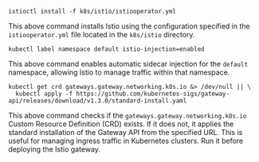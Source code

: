 ```shell
istioctl install -f k8s/istio/istiooperator.yml
```

This above command installs Istio using the configuration specified in the `istiooperator.yml` file located in the
`k8s/istio`
directory.

```shell
kubectl label namespace default istio-injection=enabled
```

This above command enables automatic sidecar injection for the `default` namespace, allowing Istio to manage traffic
within
that namespace.

```shell
kubectl get crd gateways.gateway.networking.k8s.io &> /dev/null || \
  kubectl apply -f https://github.com/kubernetes-sigs/gateway-api/releases/download/v1.3.0/standard-install.yaml
```

This above command checks if the `gateways.gateway.networking.k8s.io` Custom Resource Definition (CRD) exists. If it does not,
it applies the standard installation of the Gateway API from the specified URL. This is useful for managing ingress
traffic in Kubernetes clusters. Run it before deploying the Istio gateway.
